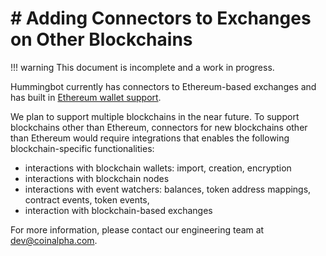 # # Adding Connectors to Exchanges on Other Blockchains

!!! warning
    This document is incomplete and a work in progress.

Hummingbot currently has connectors to Ethereum-based exchanges and has built in [Ethereum wallet support](https://github.com/CoinAlpha/hummingbot/tree/master/hummingbot/wallet/ethereum).

We plan to support multiple blockchains in the near future. To support blockchains other than Ethereum, connectors for new blockchains other than Ethereum would require integrations that enables the following blockchain-specific functionalities:

- interactions with blockchain wallets: import, creation, encryption
- interactions with blockchain nodes
- interactions with event watchers: balances, token address mappings, contract events, token events,
- interaction with blockchain-based exchanges

For more information, please contact our engineering team at dev@coinalpha.com.
